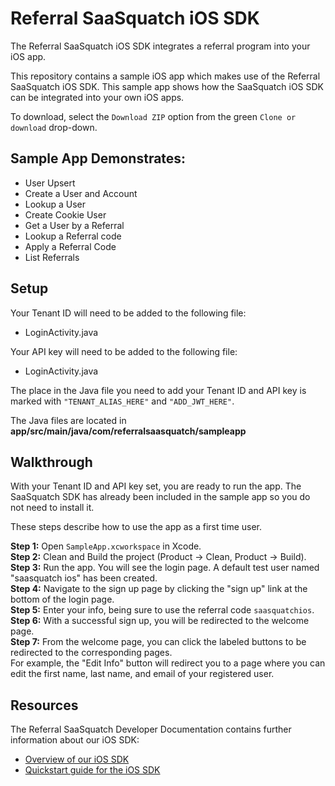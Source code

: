 Referral SaaSquatch iOS SDK
==========================================
The Referral SaaSquatch iOS SDK integrates a referral program into your iOS app.

This repository contains a sample iOS app which makes use of the Referral SaaSquatch iOS SDK. This sample app shows how the SaaSquatch iOS SDK can be integrated into your own iOS apps.      

To download, select the `Download ZIP` option from the green `Clone or download` drop-down.


Sample App Demonstrates:
--------------------------
* User Upsert
* Create a User and Account
* Lookup a User
* Create Cookie User
* Get a User by a Referral
* Lookup a Referral code
* Apply a Referral Code
* List Referrals

Setup
-----
Your Tenant ID will need to be added to the following file:
* LoginActivity.java

Your API key will need to be added to the following file:
* LoginActivity.java

The place in the Java file you need to add your Tenant ID and API key is marked with `"TENANT_ALIAS_HERE"` and `"ADD_JWT_HERE"`.  

The Java files are located in **app/src/main/java/com/referralsaasquatch/sampleapp**

Walkthrough
-----------
With your Tenant ID and API key set, you are ready to run the app. The SaaSquatch SDK has already been included in the sample app so you do not need to install it.


These steps describe how to use the app as a first time user.

**Step 1:** Open `SampleApp.xcworkspace` in Xcode.  
**Step 2:** Clean and Build the project (Product -> Clean, Product -> Build).   
**Step 3:** Run the app. You will see the login page. A default test user named "saasquatch ios" has been created.  
**Step 4:** Navigate to the sign up page by clicking the "sign up" link at the bottom of the login page.  
**Step 5:** Enter your info, being sure to use the referral code `saasquatchios`.  
**Step 6:** With a successful sign up, you will be redirected to the welcome page.  
**Step 7:** From the welcome page, you can click the labeled buttons to be redirected to the corresponding pages.   
For example, the "Edit Info" button will redirect you to a page where you can edit the first name, last name, and email of your registered user.         

Resources
---------

The Referral SaaSquatch Developer Documentation contains further information about our iOS SDK:

* [Overview of our iOS SDK](https://docs.referralsaasquatch.com/mobile/ios/)
* [Quickstart guide for the iOS SDK](https://docs.referralsaasquatch.com/mobile/ios/quickstart/)
